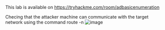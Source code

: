 This lab is available on https://tryhackme.com/room/adbasicenumeration


Checing  that the attacker machine can communicate with the target network using the command route -n
![image](https://github.com/user-attachments/assets/79c6293a-a682-490c-a912-5438061f109b)
